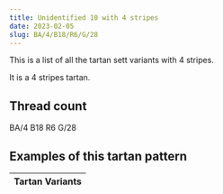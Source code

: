 ```yaml
---
title: Unidentified 10 with 4 stripes
date: 2023-02-05
slug: BA/4/B18/R6/G/28
---
```

This is a list of all the tartan sett variants with 4 stripes.

It is a 4 stripes tartan.


## Thread count
BA/4 B18 R6 G/28

## Examples of this tartan pattern

| Tartan Variants |
|---------------|
